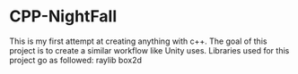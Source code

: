 # CPP-NightFall
This is my first attempt at creating anything with c++.
The goal of this project is to create a similar workflow like Unity uses.
Libraries used for this project go as followed:
raylib
box2d
